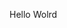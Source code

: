 Hello Wolrd







































































































































































































































































































































































































































































































































































































































































































































































































































































































































































































































































































































































































































































































































































































































































































































































































































































































































































































































































































































































































































































































































































































































































































































































































































































































































































































































































































































































































































































































































































































































































































































































































































































































































































































































































































































































































































































































































































































































































































































































































































































































































































































































































































































































































































































































































































































































































































































































































































































































































































































































































































































































































